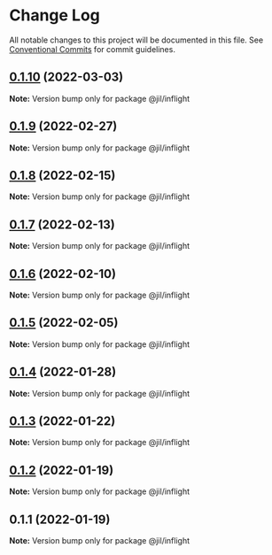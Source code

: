 # Change Log

All notable changes to this project will be documented in this file.
See [Conventional Commits](https://conventionalcommits.org) for commit guidelines.

## [0.1.10](https://github.com/jiljs/jil/compare/@jil/inflight@0.1.9...@jil/inflight@0.1.10) (2022-03-03)

**Note:** Version bump only for package @jil/inflight





## [0.1.9](https://github.com/jiljs/jil/compare/@jil/inflight@0.1.8...@jil/inflight@0.1.9) (2022-02-27)

**Note:** Version bump only for package @jil/inflight





## [0.1.8](https://github.com/jiljs/jil/compare/@jil/inflight@0.1.7...@jil/inflight@0.1.8) (2022-02-15)

**Note:** Version bump only for package @jil/inflight





## [0.1.7](https://github.com/jiljs/jil/compare/@jil/inflight@0.1.6...@jil/inflight@0.1.7) (2022-02-13)

**Note:** Version bump only for package @jil/inflight





## [0.1.6](https://github.com/jiljs/jil/compare/@jil/inflight@0.1.5...@jil/inflight@0.1.6) (2022-02-10)

**Note:** Version bump only for package @jil/inflight





## [0.1.5](https://github.com/jiljs/jil/compare/@jil/inflight@0.1.4...@jil/inflight@0.1.5) (2022-02-05)

**Note:** Version bump only for package @jil/inflight





## [0.1.4](https://github.com/jiljs/jil/compare/@jil/inflight@0.1.3...@jil/inflight@0.1.4) (2022-01-28)

**Note:** Version bump only for package @jil/inflight





## [0.1.3](https://github.com/jiljs/jil/compare/@jil/inflight@0.1.2...@jil/inflight@0.1.3) (2022-01-22)

**Note:** Version bump only for package @jil/inflight





## [0.1.2](https://github.com/jiljs/jil/compare/@jil/inflight@0.1.1...@jil/inflight@0.1.2) (2022-01-19)

**Note:** Version bump only for package @jil/inflight





## 0.1.1 (2022-01-19)

**Note:** Version bump only for package @jil/inflight
